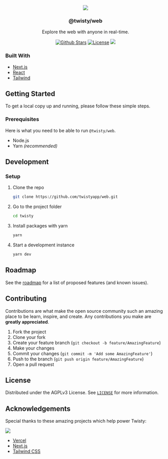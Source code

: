 <p align="center">
  <a href="https://github.com/twistyapp/web">
    <img src="https://twistyapp.org/assets/banner.jpeg"">

  </a>

  <h3 align="center">@twisty/web</h3>

  <p align="center">
    Explore the web with anyone in real-time.
  </p>
</p>

<p align="center">
  <a href="https://github.com/twistyapp/web/stargazers"><img src="https://img.shields.io/github/stars/twistyapp/web" alt="Github Stars"></a>
  <a href="https://github.com/twistyapp/web/blob/main/LICENSE"><img src="https://img.shields.io/badge/license-AGPLv3-purple" alt="License"></a>
  <img src="https://img.shields.io/github/package-json/v/twistyapp/web">
</p>

### Built With

- [Next.js](https://nextjs.org/)
- [React](https://reactjs.org/)
- [Tailwind](https://tailwindcss.com/)

## Getting Started

To get a local copy up and running, please follow these simple steps.

### Prerequisites

Here is what you need to be able to run `@twisty/web`.

- Node.js
- Yarn _(recommended)_

## Development

### Setup

1. Clone the repo

   ```sh
   git clone https://github.com/twistyapp/web.git
   ```

2. Go to the project folder

   ```sh
   cd twisty
   ```

3. Install packages with yarn

   ```sh
   yarn
   ```

4. Start a development instance

   ```sh
   yarn dev
   ```

## Roadmap

See the [roadmap](https://github.com/orgs/twistyapp/projects/1/) for a list of proposed features (and known issues).

## Contributing

Contributions are what make the open source community such an amazing place to be learn, inspire, and create. Any contributions you make are **greatly appreciated**.

1. Fork the project
2. Clone your fork
3. Create your feature branch (`git checkout -b feature/AmazingFeature`)
4. Make your changes
5. Commit your changes (`git commit -m 'Add some AmazingFeature'`)
6. Push to the branch (`git push origin feature/AmazingFeature`)
7. Open a pull request

## License

Distributed under the AGPLv3 License. See [`LICENSE`](https://github.com/twistyapp/web/blob/development/LICENSE) for more information.

## Acknowledgements

Special thanks to these amazing projects which help power Twisty:

[<img src="https://twistyapp.org/assets/powered-by-vercel.svg">](https://vercel.com/?utm_source=twisty&utm_campaign=oss)

- [Vercel](https://vercel.com/?utm_source=twisty&utm_campaign=oss)
- [Next.js](https://nextjs.org/)
- [Tailwind CSS](https://tailwindcss.com/)

